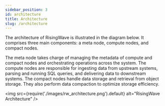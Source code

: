 ```yaml
---
sidebar_position: 3
id: architecture
title: Architecture
slug: /architecture
---
```


<head>
  <link rel="canonical" href="https://docs.risingwave.com/docs/current/architecture/" />
</head>

The architecture of RisingWave is illustrated in the diagram below. It comprises three main components: a meta node, compute nodes, and compact nodes.

The meta node takes charge of managing the metadata of compute and compact nodes and orchestrating operations across the system.
The compute nodes are responsible for ingesting data from upstream systems, parsing and running SQL queries, and delivering data to downstream systems.
The compact nodes handle data storage and retrieval from object storage. They also perform data compaction to optimize storage efficiency.

<img
src={require('./images/rw_architecture.png').default}
alt="RisingWave Architecture"
/>
